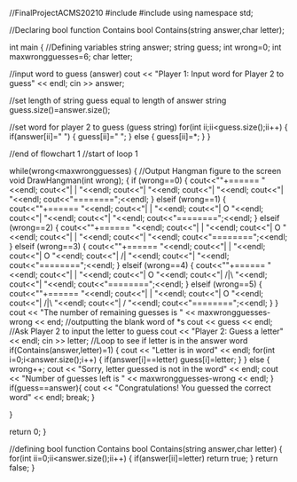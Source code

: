//FinalProjectACMS20210
#include <iostream>
#include <string>
using namespace std;

//Declaring bool function Contains
bool Contains(string<char> answer,char letter);

int main
{
//Defining variables
string answer;
string guess;
int wrong=0;
int maxwrongguesses=6;
char letter;

//input word to guess (answer)
cout << "Player 1: Input word for Player 2 to guess" << endl;
cin >> answer;

//set length of string guess equal to length of answer string
guess.size()=answer.size();

//set word for player 2 to guess (guess string)
for(int ii;ii<guess.size();ii++)
{
if(answer[ii]=" ")
  {
  guess[ii]=" ";
  } 
  else
  {
  guess[ii]=*;
  }
}

//end of flowchart 1
//start of loop 1

while(wrong<maxwrongguesses)
{
//Output Hangman figure to the screen
void DrawHangman(int wrong);
 {
 if (wrong==0)
  {
  cout<<""+====== "<<endl;
 	cout<<"|   |   "<<endl;
 	cout<<"|       "<<endl;
 	cout<<"|       "<<endl;
 	cout<<"|       "<<endl;
 	cout<<"========";<<endl;
  }
 elseif (wrong==1)
  {
  cout<<""+====== "<<endl;
 	cout<<"|   |   "<<endl;
 	cout<<"|   O   "<<endl;
 	cout<<"|       "<<endl;
 	cout<<"|       "<<endl;
 	cout<<"========";<<endl;
  	}
 elseif (wrong==2)
  {
  cout<<""+====== "<<endl;
 	cout<<"|   |   "<<endl;
 	cout<<"|   O   "<<endl;
 	cout<<"|   |   "<<endl;
 	cout<<"|       "<<endl;
 	cout<<"========";<<endl;
 	}
 elseif (wrong==3)
  {
  cout<<""+====== "<<endl;
 	cout<<"|   |   "<<endl;
 	cout<<"|   O   "<<endl;
 	cout<<"|  /|   "<<endl;
 	cout<<"|       "<<endl;
 	cout<<"========";<<endl;
 	}
 elseif (wrong==4)
 {
 cout<<""+====== "<<endl;
 	cout<<"|   |   "<<endl;
 	cout<<"|   O   "<<endl;
 	cout<<"|  /|\    "<<endl;
 	cout<<"|       "<<endl;
 	cout<<"========";<<endl;
 	}
 elseif (wrong==5)
 {
  cout<<""+====== "<<endl;
 	cout<<"|   |   "<<endl;
 	cout<<"|   O   "<<endl;
 	cout<<"|  /|\    "<<endl;
 	cout<<"|  /    "<<endl;
 	cout<<"========";<<endl;
 	}
 }
cout << "The number of remaining guesses is " << maxwrongguesses-wrong << end;
//outputting the blank word of *s
cout << guess << endl;
//Ask Player 2 to input the letter to guess
cout << "Player 2: Guess a letter" << endl;
cin >> letter;
//Loop to see if letter is in the answer word
if(Contains(answer,letter)=1)
  {
  cout << "Letter is in word" << endl;
  for(int i=0;i<answer.size();i++)
  {
    if(answer[i]==letter)
      guess[i]=letter;
    }
  } 
  else 
  {
    wrong++;
    cout << "Sorry, letter guessed is not in the word" << endl;
    cout << "Number of guesses left is " << maxwrongguesses-wrong << endl;
  }
if(guess==answer){
  cout << "Congratulations!  You guessed the correct word" << endl;
  break;
  }

}
  
  





return 0;
}

//defining bool function Contains
bool Contains(string<char> answer,char letter)
{
for(int ii=0;ii<answer.size();ii++)
  {
  if(answer[ii]=letter)
    return true;
  }
  return false;
}


